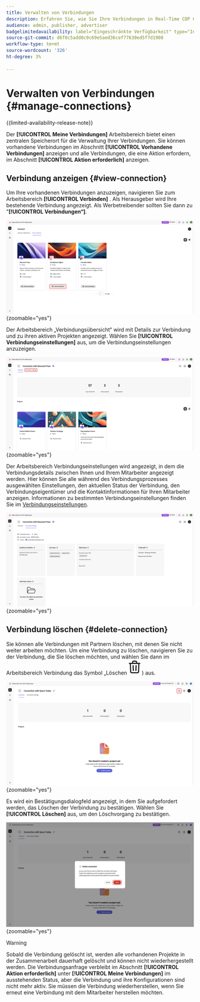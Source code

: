 ```yaml
---
title: Verwalten von Verbindungen
description: Erfahren Sie, wie Sie Ihre Verbindungen in Real-Time CDP Collaboration verwalten.
audience: admin, publisher, advertiser
badgelimitedavailability: label="Eingeschränkte Verfügbarkeit" type="Informative" url="https://helpx.adobe.com/de/legal/product-descriptions/real-time-customer-data-platform-collaboration.html newtab=true"
source-git-commit: d6f0c5add0c0c69e5aed36cef77630ed5f7d1908
workflow-type: tm+mt
source-wordcount: '326'
ht-degree: 3%

---
```


# Verwalten von Verbindungen {#manage-connections}

{{limited-availability-release-note}}

Der **[!UICONTROL Meine Verbindungen]** Arbeitsbereich bietet einen zentralen Speicherort für die Verwaltung Ihrer Verbindungen. Sie können vorhandene Verbindungen im Abschnitt **[!UICONTROL Vorhandene Verbindungen]** anzeigen und alle Verbindungen, die eine Aktion erfordern, im Abschnitt **[!UICONTROL Aktion erforderlich]** anzeigen.

## Verbindung anzeigen {#view-connection}

Um Ihre vorhandenen Verbindungen anzuzeigen, navigieren Sie zum Arbeitsbereich **[!UICONTROL Verbinden]** . Als Herausgeber wird Ihre bestehende Verbindung angezeigt. Als Werbetreibender sollten Sie dann zu &quot;**[!UICONTROL Verbindungen“]**.

![Die hervorgehobene Option „Verbindung anzeigen“ für eine Verbindung im Arbeitsbereich „Meine Verbindungen“.](/help/assets/connect/manage-connections/view-connection.png){zoomable="yes"}

Der Arbeitsbereich „Verbindungsübersicht“ wird mit Details zur Verbindung und zu ihren aktiven Projekten angezeigt. Wählen Sie **[!UICONTROL Verbindungseinstellungen]** aus, um die Verbindungseinstellungen anzuzeigen.

![Die hervorgehobene Option „Verbindungseinstellungen“ im Arbeitsbereich „Verbindungsübersicht“.](/help/assets/connect/manage-connections/connection-overview.png){zoomable="yes"}

Der Arbeitsbereich Verbindungseinstellungen wird angezeigt, in dem die Verbindungsdetails zwischen Ihnen und Ihrem Mitarbeiter angezeigt werden. Hier können Sie alle während des Verbindungsprozesses ausgewählten Einstellungen, den aktuellen Status der Verbindung, den Verbindungseigentümer und die Kontaktinformationen für Ihren Mitarbeiter anzeigen. Informationen zu bestimmten Verbindungseinstellungen finden Sie im [Verbindungseinstellungen](/help/guide/connect/establishing-connections.md#connection-settings).

![Der Arbeitsbereich „Verbindungseinstellungen“ mit Verbindungsdetails.](/help/assets/connect/manage-connections/connection-settings.png){zoomable="yes"}

## Verbindung löschen {#delete-connection}

Sie können alle Verbindungen mit Partnern löschen, mit denen Sie nicht weiter arbeiten möchten. Um eine Verbindung zu löschen, navigieren Sie zu der Verbindung, die Sie löschen möchten, und wählen Sie dann im Arbeitsbereich Verbindung das Symbol „Löschen![&#x200B; (](/help/assets/common/delete.svg)) aus.

![Das hervorgehobene Löschsymbol im Arbeitsbereich „Verbindung“.](/help/assets/connect/establish-connection/delete-option.png){zoomable="yes"}

Es wird ein Bestätigungsdialogfeld angezeigt, in dem Sie aufgefordert werden, das Löschen der Verbindung zu bestätigen. Wählen Sie **[!UICONTROL Löschen]** aus, um den Löschvorgang zu bestätigen.

![Das Bestätigungsdialogfeld zum Löschen einer Verbindung.](/help/assets/connect/establish-connection/delete-confirmation-dialog.png){zoomable="yes"}

>[!WARNING]
>
>Sobald die Verbindung gelöscht ist, werden alle vorhandenen Projekte in der Zusammenarbeit dauerhaft gelöscht und können nicht wiederhergestellt werden. Die Verbindungsanfrage verbleibt im Abschnitt **[!UICONTROL Aktion erforderlich]** unter **[!UICONTROL Meine Verbindungen]** im ausstehenden Status, aber die Verbindung und ihre Konfigurationen sind nicht mehr aktiv. Sie müssen die Verbindung wiederherstellen, wenn Sie erneut eine Verbindung mit dem Mitarbeiter herstellen möchten.
